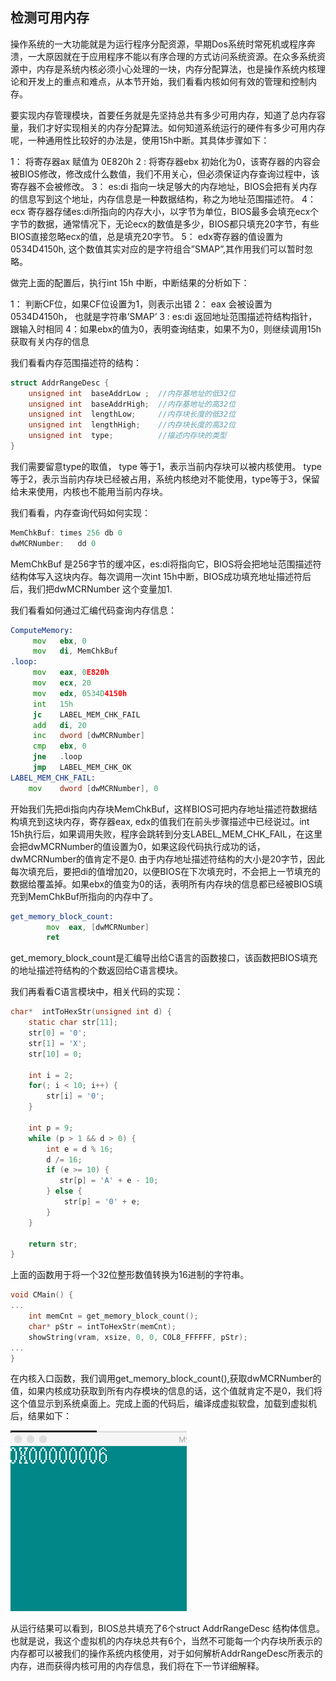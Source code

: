## 检测可用内存



操作系统的一大功能就是为运行程序分配资源，早期Dos系统时常死机或程序奔溃，一大原因就在于应用程序不能以有序合理的方式访问系统资源。在众多系统资源中，内存是系统内核必须小心处理的一块，内存分配算法，也是操作系统内核理论和开发上的重点和难点，从本节开始，我们看看内核如何有效的管理和控制内存。

要实现内存管理模块，首要任务就是先坚持总共有多少可用内存，知道了总内存容量，我们才好实现相关的内存分配算法。如何知道系统运行的硬件有多少可用内存呢，一种通用性比较好的办法是，使用15h中断。其具体步骤如下：

1： 将寄存器ax 赋值为 0E820h
2 : 将寄存器ebx 初始化为0，该寄存器的内容会被BIOS修改，修改成什么数值，我们不用关心，但必须保证内存查询过程中，该寄存器不会被修改。
3： es:di 指向一块足够大的内存地址，BIOS会把有关内存的信息写到这个地址，内存信息是一种数据结构，称之为地址范围描述符。
4： ecx 寄存器存储es:di所指向的内存大小，以字节为单位，BIOS最多会填充ecx个字节的数据，通常情况下，无论ecx的数值是多少，BIOS都只填充20字节，有些BIOS直接忽略ecx的值，总是填充20字节。
5： edx寄存器的值设置为0534D4150h, 这个数值其实对应的是字符组合”SMAP”,其作用我们可以暂时忽略。

做完上面的配置后，执行int 15h 中断，中断结果的分析如下：

1： 判断CF位，如果CF位设置为1，则表示出错
2： eax 会被设置为0534D4150h， 也就是字符串’SMAP’
3 : es:di 返回地址范围描述符结构指针，跟输入时相同
4：如果ebx的值为0，表明查询结束，如果不为0，则继续调用15h获取有关内存的信息

我们看看内存范围描述符的结构：

```c
struct AddrRangeDesc {
    unsigned int  baseAddrLow ;  //内存基地址的低32位
    unsigned int  baseAddrHigh;  //内存基地址的高32位
    unsigned int  lengthLow;     //内存块长度的低32位
    unsigned int  lengthHigh;    //内存块长度的高32位
    unsigned int  type;          //描述内存块的类型
}
```

我们需要留意type的取值， type 等于1，表示当前内存块可以被内核使用。
type等于2，表示当前内存块已经被占用，系统内核绝对不能使用，type等于3，保留给未来使用，内核也不能用当前内存块。

我们看看，内存查询代码如何实现：

```c
MemChkBuf: times 256 db 0
dwMCRNumber:   dd 0
```

MemChkBuf 是256字节的缓冲区，es:di将指向它，BIOS将会把地址范围描述符结构体写入这块内存。每次调用一次int 15h中断，BIOS成功填充地址描述符后后，我们把dwMCRNumber 这个变量加1.

我们看看如何通过汇编代码查询内存信息：

```asm
ComputeMemory:
     mov   ebx, 0
     mov   di, MemChkBuf
.loop:
     mov   eax, 0E820h
     mov   ecx, 20
     mov   edx, 0534D4150h
     int   15h
     jc    LABEL_MEM_CHK_FAIL
     add   di, 20   
     inc   dword [dwMCRNumber]
     cmp   ebx, 0
     jne   .loop
     jmp   LABEL_MEM_CHK_OK
LABEL_MEM_CHK_FAIL:
    mov    dword [dwMCRNumber], 0
```

开始我们先把di指向内存块MemChkBuf，这样BIOS可把内存地址描述符数据结构填充到这块内存，寄存器eax, edx的值我们在前头步骤描述中已经说过。int 15h执行后，如果调用失败，程序会跳转到分支LABEL_MEM_CHK_FAIL，在这里会把dwMCRNumber的值设置为0，如果这段代码执行成功的话，dwMCRNumber的值肯定不是0. 由于内存地址描述符结构的大小是20字节，因此每次填充后，要把di的值增加20，以便BIOS在下次填充时，不会把上一节填充的数据给覆盖掉。如果ebx的值变为0的话，表明所有内存块的信息都已经被BIOS填充到MemChkBuf所指向的内存中了。

```asm
get_memory_block_count:
        mov  eax, [dwMCRNumber]
        ret
```

get_memory_block_count是汇编导出给C语言的函数接口，该函数把BIOS填充的地址描述符结构的个数返回给C语言模块。

我们再看看C语言模块中，相关代码的实现：

```c
char*  intToHexStr(unsigned int d) {
    static char str[11];
    str[0] = '0';
    str[1] = 'X';
    str[10] = 0;

    int i = 2;
    for(; i < 10; i++) {
        str[i] = '0';
    }

    int p = 9;
    while (p > 1 && d > 0) {
        int e = d % 16;
        d /= 16;
        if (e >= 10) {
           str[p] = 'A' + e - 10;
        } else {
            str[p] = '0' + e;
        }         
    } 

    return str;
}
```

上面的函数用于将一个32位整形数值转换为16进制的字符串。

```c
void CMain() {
...
    int memCnt = get_memory_block_count();
    char* pStr = intToHexStr(memCnt);
    showString(vram, xsize, 0, 0, COL8_FFFFFF, pStr);
...
}
```

在内核入口函数，我们调用get_memory_block_count(),获取dwMCRNumber的值，如果内核成功获取到所有内存模块的信息的话，这个值就肯定不是0，我们将这个值显示到系统桌面上。完成上面的代码后，编译成虚拟软盘，加载到虚拟机后，结果如下：

<img src="img/20161025205519413.png" style="zoom:50%;" />

从运行结果可以看到，BIOS总共填充了6个struct AddrRangeDesc 结构体信息。也就是说，我这个虚拟机的内存块总共有6个，当然不可能每一个内存块所表示的内存都可以被我们的操作系统内核使用，对于如何解析AddrRangeDesc所表示的内存，进而获得内核可用的内存信息，我们将在下一节详细解释。
